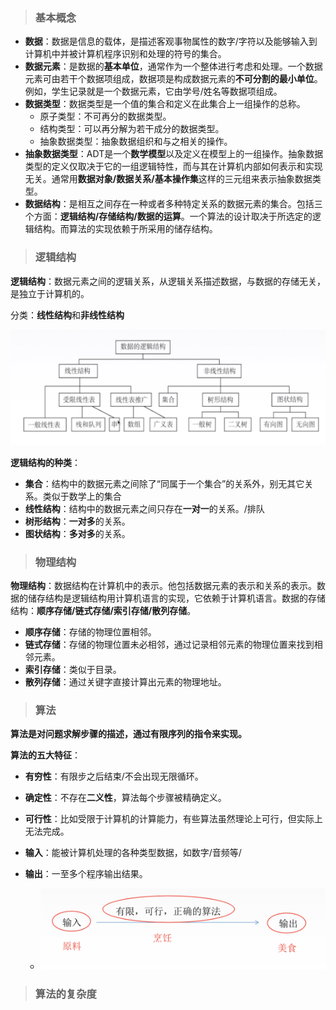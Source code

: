 > ### 基本概念

- **数据**：数据是信息的载体，是描述客观事物属性的数字/字符以及能够输入到计算机中并被计算机程序识别和处理的符号的集合。
- **数据元素**：是数据的**基本单位**，通常作为一个整体进行考虑和处理。一个数据元素可由若干个数据项组成，数据项是构成数据元素的**不可分割的最小单位**。例如，学生记录就是一个数据元素，它由学号/姓名等数据项组成。
- **数据类型**：数据类型是一个值的集合和定义在此集合上一组操作的总称。
  - 原子类型：不可再分的数据类型。
  - 结构类型：可以再分解为若干成分的数据类型。
  - 抽象数据类型：抽象数据组织和与之相关的操作。
- **抽象数据类型**：ADT是一个**数学模型**以及定义在模型上的一组操作。抽象数据类型的定义仅取决于它的一组逻辑特性，而与其在计算机内部如何表示和实现无关。通常用**数据对象/数据关系/基本操作集**这样的三元组来表示抽象数据类型。
- **数据结构**：是相互之间存在一种或者多种特定关系的数据元素的集合。包括三个方面：**逻辑结构/存储结构/数据的运算**。一个算法的设计取决于所选定的逻辑结构。而算法的实现依赖于所采用的储存结构。



> ### 逻辑结构

**逻辑结构**：数据元素之间的逻辑关系，从逻辑关系描述数据，与数据的存储无关，是独立于计算机的。



分类：**线性结构**和**非线性结构**



![image-20190901110640281](1.png)



**逻辑结构的种类**：

- **集合**：结构中的数据元素之间除了“同属于一个集合”的关系外，别无其它关系。类似于数学上的集合
- **线性结构**：结构中的数据元素之间只存在**一对一**的关系。/排队
- **树形结构**：**一对多**的关系。
- **图状结构**：**多对多**的关系。



> ### 物理结构

**物理结构**：数据结构在计算机中的表示。他包括数据元素的表示和关系的表示。数据的储存结构是逻辑结构用计算机语言的实现，它依赖于计算机语言。数据的存储结构：**顺序存储/链式存储/索引存储/散列存储**。



- **顺序存储**：存储的物理位置相邻。
- **链式存储**：存储的物理位置未必相邻，通过记录相邻元素的物理位置来找到相邻元素。
- **索引存储**：类似于目录。
- **散列存储**：通过关键字直接计算出元素的物理地址。



> ### 算法



**算法是对问题求解步骤的描述，通过有限序列的指令来实现。**



**算法的五大特征**：

- **有穷性**：有限步之后结束/不会出现无限循环。
- **确定性**：不存在**二义性**，算法每个步骤被精确定义。
- **可行性**：比如受限于计算机的计算能力，有些算法虽然理论上可行，但实际上无法完成。
- **输入**：能被计算机处理的各种类型数据，如数字/音频等/

 - **输出**：一至多个程序输出结果。
   	- ![image-20190901141954235](2.png)



> ### 算法的复杂度

